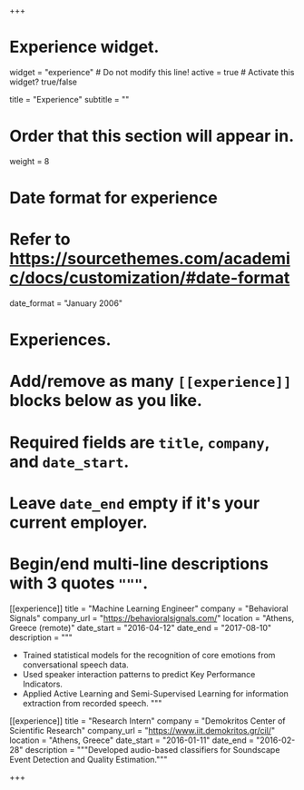 +++
# Experience widget.
widget = "experience"  # Do not modify this line!
active = true  # Activate this widget? true/false

title = "Experience"
subtitle = ""

# Order that this section will appear in.
weight = 8

# Date format for experience
#   Refer to https://sourcethemes.com/academic/docs/customization/#date-format
date_format = "January 2006"

# Experiences.
#   Add/remove as many `[[experience]]` blocks below as you like.
#   Required fields are `title`, `company`, and `date_start`.
#   Leave `date_end` empty if it's your current employer.
#   Begin/end multi-line descriptions with 3 quotes `"""`.
[[experience]]
  title = "Machine Learning Engineer"
  company = "Behavioral Signals"
  company_url = "https://behavioralsignals.com/"
  location = "Athens, Greece (remote)"
  date_start = "2016-04-12"
  date_end = "2017-08-10"
  description = """
  
  * Trained statistical models for the recognition of core emotions from conversational speech data. 
  * Used speaker interaction patterns to predict Key Performance Indicators.
  * Applied Active Learning and Semi-Supervised Learning for information extraction from recorded speech.
  """

[[experience]]
  title = "Research Intern"
  company = "Demokritos Center of Scientific Research"
  company_url = "https://www.iit.demokritos.gr/cil/"
  location = "Athens, Greece"
  date_start = "2016-01-11"
  date_end = "2016-02-28"
  description = """Developed audio-based classifiers for Soundscape Event Detection and Quality Estimation."""

+++
